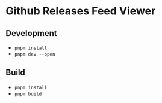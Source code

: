 # Github Releases Feed Viewer

## Development

- `pnpm install`
- `pnpm dev --open`

## Build

- `pnpm install`
- `pnpm build`
